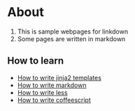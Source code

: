 About
=====

1. This is sample webpages for linkdown
2. Some pages are written in markdown

How to learn
------------

* [How to write jinja2 templates](http://jinja.pocoo.org/docs/templates/)
* [How to write markdown](http://daringfireball.net/projects/markdown/syntax)
* [How to write less](http://lesscss.org)
* [How to write coffeescript](http://coffeescript.org)

